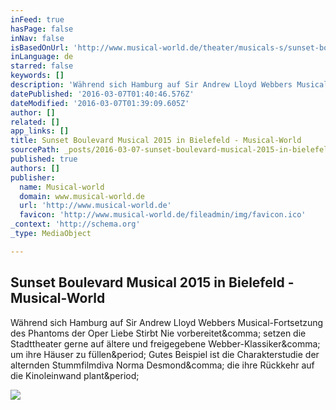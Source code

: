 ```yaml
---
inFeed: true
hasPage: false
inNav: false
isBasedOnUrl: 'http://www.musical-world.de/theater/musicals-s/sunset-boulevard/bielefeld-2015/'
inLanguage: de
starred: false
keywords: []
description: 'Während sich Hamburg auf Sir Andrew Lloyd Webbers Musical-Fortsetzung des Phantoms der Oper Liebe Stirbt Nie vorbereitet, setzen die Stadttheater gerne auf ältere und freigegebene Webber-Klassiker, um ihre Häuser zu füllen. Gutes Beispiel ist die Charakterstudie der alternden Stummfilmdiva Norma Desmond, die ihre Rückkehr auf die Kinoleinwand plant.'
datePublished: '2016-03-07T01:40:46.576Z'
dateModified: '2016-03-07T01:39:09.605Z'
author: []
related: []
app_links: []
title: Sunset Boulevard Musical 2015 in Bielefeld - Musical-World
sourcePath: _posts/2016-03-07-sunset-boulevard-musical-2015-in-bielefeld-musical-world.md
published: true
authors: []
publisher:
  name: Musical-world
  domain: www.musical-world.de
  url: 'http://www.musical-world.de'
  favicon: 'http://www.musical-world.de/fileadmin/img/favicon.ico'
_context: 'http://schema.org'
_type: MediaObject

---
```

<article style=""><h1>Sunset Boulevard Musical 2015 in Bielefeld - Musical-World</h1><p>Während sich Hamburg auf Sir Andrew Lloyd Webbers Musical-Fortsetzung des Phantoms der Oper Liebe Stirbt Nie vorbereitet&amp;comma; setzen die Stadttheater gerne auf ältere und freigegebene Webber-Klassiker&amp;comma; um ihre Häuser zu füllen&amp;period; Gutes Beispiel ist die Charakterstudie der alternden Stummfilmdiva Norma Desmond&amp;comma; die ihre Rückkehr auf die Kinoleinwand plant&amp;period;</p><img src="http://www.musical-world.de/typo3temp/pics/SunsetBlvd_Bielefeld_by_Stephan_Drewianka_Kopf_1_995fd58411.jpg" /></article>
